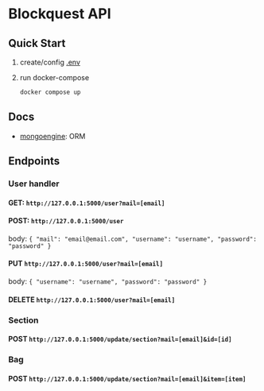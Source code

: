 # Blockquest API

## Quick Start

1. create/config [.env](.env.sample)

2. run docker-compose

   ```bash
   docker compose up
   ```

## Docs

- [mongoengine](http://docs.mongoengine.org/tutorial.html): ORM

## Endpoints

### User handler

#### GET: `http://127.0.0.1:5000/user?mail=[email]`

#### POST: `http://127.0.0.1:5000/user`

body: `{ "mail": "email@email.com", "username": "username", "password": "password" }`

#### PUT `http://127.0.0.1:5000/user?mail=[email]`

body: `{ "username": "username", "password": "password" }`

#### DELETE `http://127.0.0.1:5000/user?mail=[email]`

### Section

#### POST `http://127.0.0.1:5000/update/section?mail=[email]&id=[id]`

### Bag

#### POST `http://127.0.0.1:5000/update/section?mail=[email]&item=[item]`
